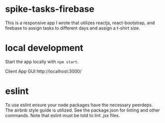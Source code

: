 # spike-tasks-firebase
This is a responsive app I wrote that utilizes reactjs, react-bootstrap, and firebase to assign tasks to different days and assign a t-shirt size.

# local development
Start the app locally with `npm start`.

Client App GUI
http://localhost:3000/

# eslint
To use eslint ensure your node packages have the necessary peerdeps. The airbnb style guide is utilized.
See the package.json for linting and other commands. Note that eslint must be told to lint .jsx files.
